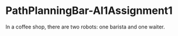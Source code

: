 # PathPlanningBar-AI1Assignment1
In a coffee shop, there are two robots: one barista and one waiter.
